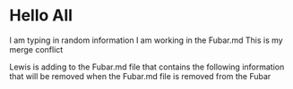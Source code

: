 # Hello All

I am typing in random information
I am working in the Fubar.md
This is my merge conflict

Lewis is adding to the Fubar.md file that contains the following information that will be removed when the Fubar.md file is removed from the Fubar
